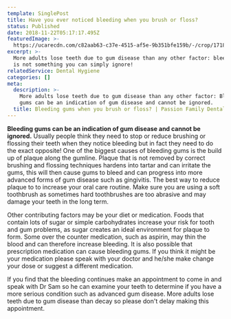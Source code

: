 ```yaml
---
template: SinglePost
title: Have you ever noticed bleeding when you brush or floss?
status: Published
date: 2018-11-22T05:17:17.495Z
featuredImage: >-
  https://ucarecdn.com/c82aab63-c37e-4515-af5e-9b351bfe159b/-/crop/1718x1118/0,327/-/preview/-/enhance/50/
excerpt: >-
  More adults lose teeth due to gum disease than any other factor: bleeding gums
  is not something you can simply ignore!
relatedService: Dental Hygiene
categories: []
meta:
  description: >-
    More adults lose teeth due to gum disease than any other factor: Bleeding
    gums can be an indication of gum disease and cannot be ignored.
  title: Bleeding gums when you brush or floss? | Passion Family Dental
---
```

**Bleeding gums can be an indication of gum disease and cannot be ignored.** Usually people think they need to stop or reduce brushing or flossing their teeth when they notice bleeding but in fact they need to do the exact opposite! One of the biggest causes of bleeding gums is the build up of plaque along the gumline. Plaque that is not removed by correct brushing and flossing techniques hardens into tartar and can irritate the gums, this will then cause gums to bleed and can progress into more advanced forms of gum disease such as gingivitis. The best way to reduce plaque to to increase your oral care routine. Make sure you are using a soft toothbrush as sometimes hard toothbrushes are too abrasive and may damage your teeth in the long term. 

Other contributing factors may be your diet or medication. Foods that contain lots of sugar or simple carbohydrates increase your risk for tooth and gum problems, as sugar creates an ideal environment for plaque to form.  Some over the counter medication, such as aspirin, may thin the blood and can therefore increase bleeding. It is also possible that prescription medication can cause bleeding gums. If you think it might be your medication please speak with your doctor and he/she make change your dose or suggest a different medication.

If you find that the bleeding continues make an appointment to come in and speak with Dr Sam so he can examine your teeth to determine if you have a more serious condition such as advanced gum disease. More adults lose teeth due to gum disease than decay so please don't delay making this appointment.
